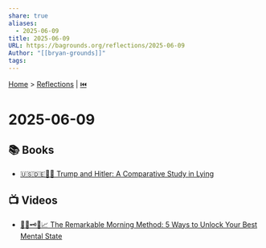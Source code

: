 ```yaml
---
share: true
aliases:
  - 2025-06-09
title: 2025-06-09
URL: https://bagrounds.org/reflections/2025-06-09
Author: "[[bryan-grounds]]"
tags: 
---
```

[Home](../index.md) > [Reflections](./index.md) | [⏮️](./2025-06-08.md)  
# 2025-06-09  
## 📚 Books  
- [🇺🇸🇩🇪🤥📣 Trump and Hitler: A Comparative Study in Lying](../books/trump-and-hitler-a-comparative-study-in-lying.md)  
  
## 📺 Videos  
- [🌅🧠🗝️🚀📈 The Remarkable Morning Method: 5 Ways to Unlock Your Best Mental State](../videos/the-remarkable-morning-method-5-ways-to-unlock-your-best-mental-state.md)